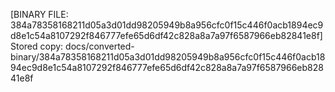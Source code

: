 [BINARY FILE: 384a78358168211d05a3d01dd98205949b8a956cfc0f15c446f0acb1894ec9d8e1c54a8107292f846777efe65d6df42c828a8a7a97f6587966eb82841e8f]
Stored copy: docs/converted-binary/384a78358168211d05a3d01dd98205949b8a956cfc0f15c446f0acb1894ec9d8e1c54a8107292f846777efe65d6df42c828a8a7a97f6587966eb82841e8f
